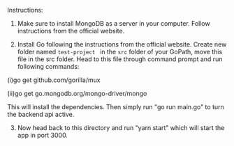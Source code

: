 Instructions:

1. Make sure to install MongoDB as a server in your computer. Follow instructions from the official website.

2. Install Go following the instructions from the official website. Create new folder named `test-project ` in the `src` folder of your GoPath, move this file in the src folder. Head to this file through command prompt and run following commands:

(i)go get github.com/gorilla/mux

(ii)go get go.mongodb.org/mongo-driver/mongo

This will install the dependencies. Then simply run "go run main.go" to turn the backend api active.

3. Now head back to this directory and run "yarn start" which will start the app in port 3000.
